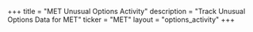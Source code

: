 +++
title = "MET Unusual Options Activity"
description = "Track Unusual Options Data for MET"
ticker = "MET"
layout = "options_activity"
+++


